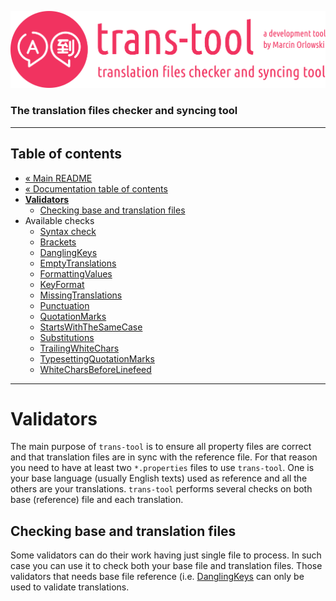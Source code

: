 ![trans-tool logo](../../artwork/trans-tool-logo.png)

### The translation files checker and syncing tool ###

---

## Table of contents ##

* [« Main README](../../README.md)
* [« Documentation table of contents](README.md)
* **[Validators](#validators)**
  * [Checking base and translation files](#checking-base-and-translation-files)
* Available checks
  * [Syntax check](syntax-check.md)
  * [Brackets](brackets.md)
  * [DanglingKeys](dangling-keys.md)
  * [EmptyTranslations](empty-translations.md)
  * [FormattingValues](formatting-values.md)
  * [KeyFormat](key-format.md)
  * [MissingTranslations](missing-translations.md)
  * [Punctuation](punctuation.md)
  * [QuotationMarks](quotation-marks.md)
  * [StartsWithTheSameCase](starts-with-the-same-case.md)
  * [Substitutions](substitutions.md)
  * [TrailingWhiteChars](trailing-white-chars.md)
  * [TypesettingQuotationMarks](typesetting-quotation-marks.md)
  * [WhiteCharsBeforeLinefeed](white-chars-before-linefeed.md)

---

# Validators #

The main purpose of `trans-tool` is to ensure all property files are correct and that translation files are in sync with the
reference file. For that reason you need to have at least two `*.properties` files to use `trans-tool`. One is your base language
(usually English texts) used as reference and all the others are your translations. `trans-tool` performs several checks on both
base (reference) file and each translation.

## Checking base and translation files ##

Some validators can do their work having just single file to process. In such
case you can use it to check both your base file and translation files. Those
validators that needs base file reference (i.e. [DanglingKeys](dangling-keys.md)
can only be used to validate translations.
